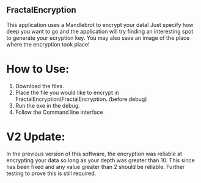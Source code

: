 ## FractalEncryption
This application uses a Mandlebrot to encrypt your data! Just specify how deep you want to go and the application will try finding an interesting spot to generate your ecryption key. You may also save an image of the place where the encryption took place!

# How to Use: 
1. Download the files. 
2. Place the file you would like to encrypt in FractalEncryption\FractalEncryption. (before debug) 
3. Run the exe in the debug. 
4. Follow the Command line interface 

# V2 Update:
In the previous version of this software, the encryption was reliable at encrypting your data so long as your depth was greater than 10. This since has been fixed and any value greater than 2 should be reliable. Further testing to prove this is still required. 



